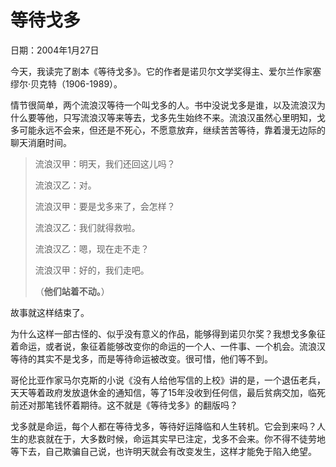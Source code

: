 # 等待戈多

日期：2004年1月27日

今天，我读完了剧本《等待戈多》。它的作者是诺贝尔文学奖得主、爱尔兰作家塞缪尔·贝克特（1906-1989）。

情节很简单，两个流浪汉等待一个叫戈多的人。书中没说戈多是谁，以及流浪汉为什么要等他，只写流浪汉等来等去，戈多先生始终不来。流浪汉虽然心里明知，戈多可能永远不会来，但还是不死心，不愿意放弃，继续苦苦等待，靠着漫无边际的聊天消磨时间。

> 流浪汉甲：明天，我们还回这儿吗？
>
> 流浪汉乙：对。
>
> 流浪汉甲：要是戈多来了，会怎样？
>
> 流浪汉乙：我们就得救啦。
>
> 流浪汉乙：嗯，现在走不走？
>
> 流浪汉甲：好的，我们走吧。
>
> （**他们站着不动。**）

故事就这样结束了。

为什么这样一部古怪的、似乎没有意义的作品，能够得到诺贝尔奖？我想戈多象征着命运，或者说，象征着能够改变你的命运的一个人、一件事、一个机会。流浪汉等待的其实不是戈多，而是等待命运被改变。很可惜，他们等不到。

哥伦比亚作家马尔克斯的小说《没有人给他写信的上校》讲的是，一个退伍老兵，天天等着政府发放退休金的通知信，等了15年没收到任何信，最后贫病交加，临死前还对那笔钱怀着期待。这不就是《等待戈多》的翻版吗？

戈多就是命运，每个人都在等待戈多，等待好运降临和人生转机。它会到来吗？人生的悲哀就在于，大多数时候，命运其实早已注定，戈多不会来。你不得不徒劳地等下去，自己欺骗自己说，也许明天就会有改变发生，这样才能免于陷入绝望。

